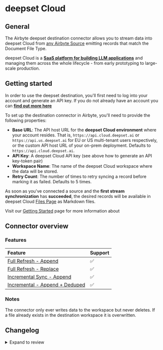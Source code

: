 # deepset Cloud

## General

The Airbyte deepset destination connector allows you to stream data into deepset Cloud from [any Airbyte Source](https://airbyte.io/connectors?connector-type=Sources) emitting records that match the Document File Type.

deepset Cloud is a **[SaaS platform for building LLM applications](https://docs.cloud.deepset.ai/docs/getting-started)** and managing them across the whole lifecycle - from early prototyping to large-scale production.

## Getting started

In order to use the deepset destination, you'll first need to log into your account and generate an API key. If you do not already have an account you can **[find out more here](https://www.deepset.ai/deepset-cloud-product)**

To set up the destination connector in Airbyte, you'll need to provide the following properties:

- **Base URL**: The API host URL for the **deepset Cloud environment** where your account resides. That is,
  `https://api.cloud.deepset.ai` or `https://api.us.deepset.ai` for EU or US multi-tenant users respectively, or the custom API
  host URL of your on-prem deployment. Defaults to `https://api.cloud.deepset.ai`.
- **API Key**: A deepset Cloud API key (see above how to generate an API key-token pair)
- **Workspace Name**: The name of the deepset Cloud workspace where the data will be stored.
- **Retry Count**: The number of times to retry syncing a record before marking it as failed. Defaults to 5 times.

As soon as you've connected a source and the **first stream synchronization** has **succeeded**, the
desired records will be available in deepset Cloud [Files Page](https://cloud.deepset.ai/files) as Markdown files.

Visit our [Getting Started](https://docs.cloud.deepset.ai/docs/getting-started) page for more information about

## Connector overview

### Features

| Feature                                                                                                                   | Support|
| :---------------------------------------------------------------------------------------------------------------------- | :------- |
| [Full Refresh - Append](https://docs.airbyte.com/understanding-airbyte/connections/full-refresh-append/)                |   ✅     |
| [Full Refresh - Replace](https://docs.airbyte.com/understanding-airbyte/connections/full-refresh-overwrite/)            |   ✅     |
| [Incremental Sync - Append](https://docs.airbyte.com/understanding-airbyte/connections/incremental-append/)             |   ✅     |
| [Incremental - Append + Deduped ](https://docs.airbyte.com/understanding-airbyte/connections/incremental-append-deduped)|   ✅     |

### Notes

The connector only ever writes data to the workspace but never deletes. If a file already exists in the destination workspace it is overwritten.

## Changelog

<details>
  <summary>Expand to review</summary>

| Version | Date       | Pull Request                                             | Subject                                |
| :------ | :--------- | :------------------------------------------------------- | :------------------------------------- |
| 0.1.0   | 2024-12-18 | [48875](https://github.com/airbytehq/airbyte/pull/48875) | Initial release                        |

</details>